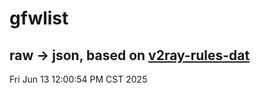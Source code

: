 # gfwlist
## raw -> json, based on [v2ray-rules-dat](https://github.com/Loyalsoldier/v2ray-rules-dat)
Fri Jun 13 12:00:54 PM CST 2025

